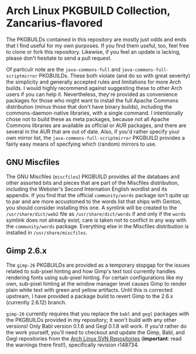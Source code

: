 # Arch Linux PKGBUILD Collection, Zancarius-flavored

The PKGBUILDs contained in this repository are mostly just odds and ends that
I find useful for my own purposes. If you find them useful, too, feel free to
clone or fork this repository. Likewise, if you feel an update is lacking,
please don't hesitate to send a pull request.

Of particulr note are the `java-commons-full` and
`java-commons-full-scriptmirror` PKGBUILDs. These both violate (and do so
with great severity) the simplicity and generally accepted rules and
limitations for more Arch builds. I would highly recommend against
suggesting these to other Arch users if you can help it. Nevertheless,
they're provided as convenience packages for those who might want to install
the full Apache Commons distribution (minus those that don't have binary
builds), including the commons-daemon-native libraries, with a single
command. I intentionally chose not to build these as meta packages, because
not all Apache Commons libraries are available as official or AUR packages,
and there are several in the AUR that are out of date. Also, if you'd
rather specify your own mirror list, the `java-commons-full-scriptmirror`
PKGBUILD provides a fairly easy means of specfying which (random) mirrors
to use.

## GNU Miscfiles

The GNU Miscfiles (`miscfiles`) PKGBUILD provides all the databaes and other
assorted bits and pieces that are part of the Miscfiles distribution,
including the Webster's Second Internation English wordlist and its
appendix. If you find that the official `community/words` package isn't
quite up to par and are more accustomed to the words list that ships with
Gentoo, you should consider installing this one. A symlink will be created
to the `/usr/share/dict/web2` file as `/usr/share/dict/words` if and only
if the `words` symlink does not already exist; care is taken not to
conflict in any way with the `community/words` package. Everything else
in the Miscfiles distribution is installed in `/usr/share/miscfiles`.

## Gimp 2.6.x

The `gimp-26` PKGBUILDs are provided as a temporary stopgap for the issues
related to sub-pixel hinting and how Gimp's text tool currently handles
rendering fonts using sub-pixel hinting. For certain configurations like
my own, sub-pixel hinting at the window manager level causes Gimp to
render plain white text with green and yellow artifacts. Until this is
corrected upstream, I have provided a package build to revert Gimp to
the 2.6.x (currently 2.6.12) branch.

`gimp-26` currently requires that you replace the `babl` and `gegl`
packages with the PKGBUILDs provided in my repository; it won't build with
any other versions! Only Babl version 0.1.6 and Gegl 0.1.8 will work. If
you'd rather do the work yourself, you'll need to checkout and update
the Gimp, Babl, and Gegl repositories from the [Arch Linux SVN
Repositories](http://www.archlinux.org/svn/) (**important**: read the
warnings there first!), specifically revision r148734.
